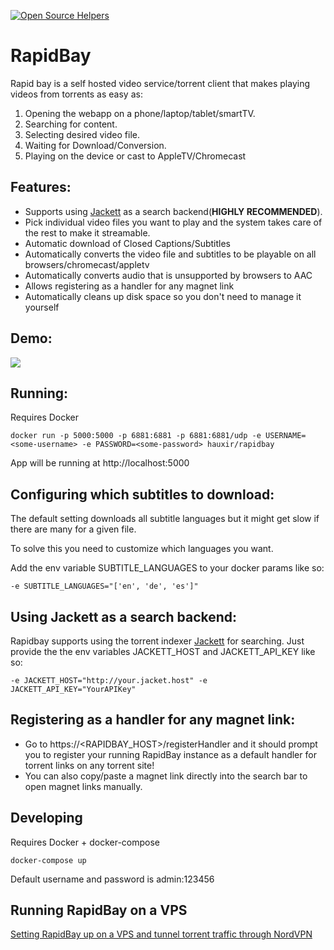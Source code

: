 [![Open Source Helpers](https://www.codetriage.com/hauxir/rapidbay/badges/users.svg)](https://www.codetriage.com/hauxir/rapidbay)
# RapidBay
Rapid bay is a self hosted video service/torrent client that makes playing videos from torrents as easy as:
1. Opening the webapp on a phone/laptop/tablet/smartTV.
2. Searching for content.
3. Selecting desired video file.
4. Waiting for Download/Conversion.
5. Playing on the device or cast to AppleTV/Chromecast

## Features:
- Supports using [Jackett](https://github.com/Jackett/Jackett) as a search backend(**HIGHLY RECOMMENDED**). 
- Pick individual video files you want to play and the system takes care of the rest to make it streamable.
- Automatic download of Closed Captions/Subtitles
- Automatically converts the video file and subtitles to be playable on all browsers/chromecast/appletv
- Automatically converts audio that is unsupported by browsers to AAC
- Allows registering as a handler for any magnet link
- Automatically cleans up disk space so you don't need to manage it yourself

## Demo:
![](https://user-images.githubusercontent.com/2439255/48429861-44b60b00-e76e-11e8-8bdb-042f125357ce.gif)

## Running:
Requires Docker
```
docker run -p 5000:5000 -p 6881:6881 -p 6881:6881/udp -e USERNAME=<some-username> -e PASSWORD=<some-password> hauxir/rapidbay
```
App will be running at http://localhost:5000

## Configuring which subtitles to download:
The default setting downloads all subtitle languages but it might get slow if there are many for a given file.

To solve this you need to customize which languages you want.

Add the env variable SUBTITLE_LANGUAGES to your docker params like so:
```
-e SUBTITLE_LANGUAGES="['en', 'de', 'es']"
```
## Using Jackett as a search backend:
Rapidbay supports using the torrent indexer [Jackett](https://github.com/Jackett/Jackett) for searching.
Just provide the the env variables JACKETT_HOST and JACKETT_API_KEY like so:
```
-e JACKETT_HOST="http://your.jacket.host" -e JACKETT_API_KEY="YourAPIKey"
```

## Registering as a handler for any magnet link:
- Go to https://\<RAPIDBAY_HOST\>/registerHandler and it should prompt you to register your running RapidBay instance as a default handler for torrent links on any torrent site!
- You can also copy/paste a magnet link directly into the search bar to open magnet links manually.

## Developing
Requires Docker + docker-compose
```
docker-compose up
```
Default username and password is admin:123456

## Running RapidBay on a VPS

[Setting RapidBay up on a VPS and tunnel torrent traffic through NordVPN](https://github.com/hauxir/rapidbay/wiki/Setting-RapidBay-up-on-a-VPS-and-tunnel-torrent-traffic-through-NordVPN)
